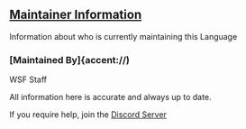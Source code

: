 ## [Maintainer Information](accent://)

Information about who is currently maintaining this Language

### [Maintained By]{accent://)

WSF Staff

All information here is accurate and always up to date.

If you require help, join the [Discord Server](https://discord.gg/wsf)

